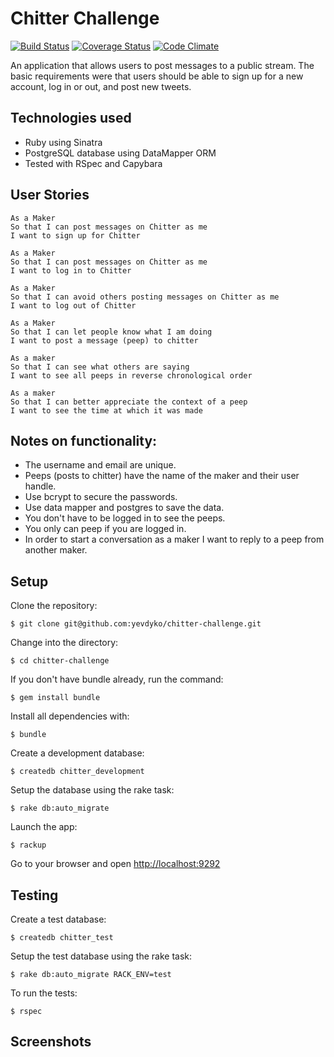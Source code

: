 Chitter Challenge
=================

[![Build Status](https://travis-ci.org/yevdyko/chitter-challenge.svg?branch=master)](https://travis-ci.org/yevdyko/chitter-challenge)  [![Coverage Status](https://coveralls.io/repos/github/yevdyko/chitter-challenge/badge.svg?branch=master)](https://coveralls.io/github/yevdyko/chitter-challenge?branch=master)  [![Code Climate](https://codeclimate.com/github/yevdyko/chitter-challenge/badges/gpa.svg)](https://codeclimate.com/github/yevdyko/chitter-challenge)

An application that allows users to post messages to a public stream. The basic requirements were that users should be able to sign up for a new account, log in or out, and post new tweets.

Technologies used
-----------------

- Ruby using Sinatra
- PostgreSQL database using DataMapper ORM
- Tested with RSpec and Capybara

User Stories
------------

```
As a Maker
So that I can post messages on Chitter as me
I want to sign up for Chitter

As a Maker
So that I can post messages on Chitter as me
I want to log in to Chitter

As a Maker
So that I can avoid others posting messages on Chitter as me
I want to log out of Chitter

As a Maker
So that I can let people know what I am doing
I want to post a message (peep) to chitter

As a maker
So that I can see what others are saying
I want to see all peeps in reverse chronological order

As a maker
So that I can better appreciate the context of a peep
I want to see the time at which it was made
```

Notes on functionality:
-----------------------

* The username and email are unique.
* Peeps (posts to chitter) have the name of the maker and their user handle.
* Use bcrypt to secure the passwords.
* Use data mapper and postgres to save the data.
* You don't have to be logged in to see the peeps.
* You only can peep if you are logged in.
* In order to start a conversation as a maker I want to reply to a peep from another maker.

Setup
-----

Clone the repository:

    $ git clone git@github.com:yevdyko/chitter-challenge.git

Change into the directory:

    $ cd chitter-challenge

If you don't have bundle already, run the command:

    $ gem install bundle

Install all dependencies with:

    $ bundle

Create a development database:

    $ createdb chitter_development

Setup the database using the rake task:

    $ rake db:auto_migrate

Launch the app:

    $ rackup

Go to your browser and open [http://localhost:9292](http://localhost:9292)

Testing
-------

Create a test database:

    $ createdb chitter_test

Setup the test database using the rake task:

    $ rake db:auto_migrate RACK_ENV=test

To run the tests:

    $ rspec

Screenshots
-----------
